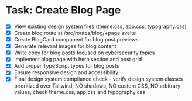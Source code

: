 # Task: Create Blog Page

- [x] View existing design system files (theme.css, app.css, typography.css)
- [x] Create blog route at /src/routes/blog/+page.svelte
- [x] Create BlogCard component for blog post previews
- [x] Generate relevant images for blog content
- [x] Write copy for blog posts focused on cybersecurity topics
- [x] Implement blog page with hero section and post grid
- [x] Add proper TypeScript types for blog posts
- [x] Ensure responsive design and accessibility
- [x] Final design system compliance check - verify design system classes prioritized over Tailwind, NO shadows, NO custom CSS, NO arbitrary values, check theme.css, app.css and typography.css

